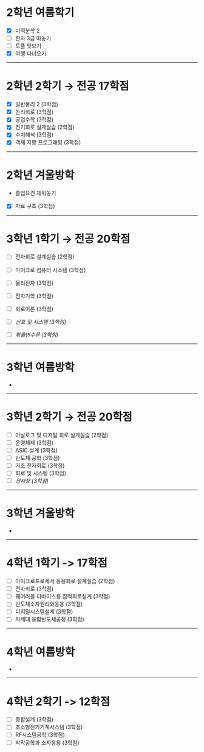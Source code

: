 # 2학년 여름학기
- [x] 미적분학 2
- [ ] 한자 3급  따놓기
- [ ] 토플 맛보기
- [x] 여행 다녀오기
* * *
# 2학년 2학기  &rarr; 전공 17학점
- [x] 일반물리 2 (3학점)
- [x] 논리회로 (3학점)
- [x] 공업수학 (3학점)
- [x] 전기회로 설계실습 (2학점)
- [x] 수치해석 (3학점)
- [x] 객체 지향 프로그래밍 (3학점)
* * *
# 2학년 겨울방학
* 졸업요건 채워놓기
 - [x] 자료 구조 (3학점)
* * *
# 3학년 1학기 &rarr; 전공 20학점
- [ ] 전자회로 설계실습 (2학점)

- [ ] 마이크로 컴퓨터 시스템 (3학점)
- [ ] 물리전자 (3학점)
- [ ] 전자기학 (3학점)
- [ ] 회로이론 (3학점)
- [ ] *신호 및 시스템 (3학점)*
- [ ] *확률변수론 (3학점)*
***
# 3학년 여름방학
* 
* * *
# 3학년 2학기 &rarr; 전공 20학점
- [ ] 아날로그 및 디지털 회로 설계실습 (2학점)
- [ ] 운영체제 (3학점)
- [ ] ASIC 설계 (3학점)
- [ ] 반도체 공학 (3학점)
- [ ] 기초 전자회로 (3학점)
- [ ] 회로 및 시스템 (3학점)
- [ ] *전자장 (3학점)*
* * *
# 3학년 겨울방학
* 
* * *
# 4학년 1학기 -> 17학점
- [ ] 마이크로프로세서 응용회로 설계실습 (2학점)
- [ ] 전자회로 (3학점)
- [ ] 웨어러블 디바이스용 집적회로설계 (3학점)
- [ ] 반도체소자원리와응용 (3학점)
- [ ] 디지털시스템설계 (3학점)
- [ ] 차세대 융합반도체공정 (3학점)
* * *
# 4학년 여름방학
*
* * * 
# 4학년 2학기 -> 12학점
- [ ] 종합설계 (3학점)
- [ ] 초소형전기기계시스템 (3학점)
- [ ] RF시스템공학 (3학점)
- [ ] 박막공학과 소자응용 (3학점)